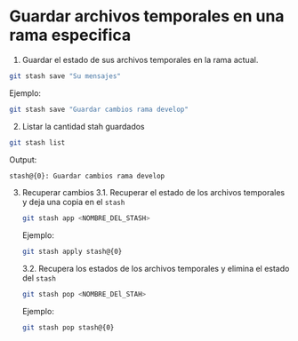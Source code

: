 # Guardar archivos temporales en una rama especifica

1. Guardar el estado de sus archivos temporales en la rama actual.
```bash
git stash save "Su mensajes"
```
Ejemplo:
```bash
git stash save "Guardar cambios rama develop"
```

2. Listar la cantidad stah guardados
```bash
git stash list
```

Output:
```bash
stash@{0}: Guardar cambios rama develop
```
3. Recuperar cambios
    3.1. Recuperar el estado de los archivos temporales y deja una copia en el `stash`
    ```bash
    git stash app <NOMBRE_DEL_STASH>
    ```

    Ejemplo:
    ```bash
    git stash apply stash@{0}
    ```

    3.2. Recupera los estados de los archivos temporales y elimina el estado del `stash`
    ```bash
    git stash pop <NOMBRE_DEl_STAH>
    ```

    Ejemplo:
    ```bash
    git stash pop stash@{0}
    ```

